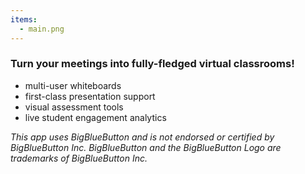 ```yaml
---
items:
  - main.png
---
```


### Turn your meetings into fully-fledged virtual classrooms!

- multi-user whiteboards
- first-class presentation support
- visual assessment tools
- live student engagement analytics

*This app uses BigBlueButton and is not endorsed or certified by BigBlueButton Inc. BigBlueButton and the BigBlueButton Logo are trademarks of BigBlueButton Inc.*